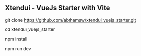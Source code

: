 ## Xtendui - VueJs Starter with Vite

git clone https://github.com/abrhamsw/xtendui_vuejs_starter.git

cd xtendui_vuejs_starter

npm install

npm run dev
